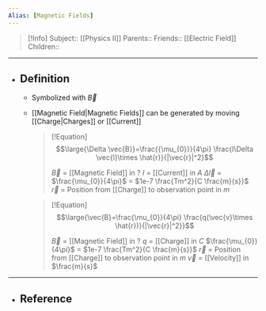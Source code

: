 ```yaml
---
Alias: [Magnetic Fields]
---
```

> [!Info]
> Subject:: [[Physics II]]
> Parents:: 
> Friends:: [[Electric Field]]
> Children:: 
---
- ## Definition
	- Symbolized with $\vec{B}$
	- [[Magnetic Field|Magnetic Fields]] can be generated by moving [[Charge|Charges]] or [[Current]]
	  > [!Equation]
	  > $$\large{\Delta \vec{B}}=\frac{{\mu_{0}}}{4\pi} \frac{I\Delta \vec{l}\times \hat{r}}{|\vec{r}|^2}$$
	  > 
	  > $\vec{B}$ = [[Magnetic Field]] in $?$
	  > $I$ = [[Current]] in $A$
	  > $\Delta \vec{l}$ = 
	  > $\frac{\mu_{0}}{4\pi}$ = $1e-7 \frac{Tm^2}{C \frac{m}{s}}$
	  > $\vec{r}$ = Position from [[Charge]] to observation point in $m$
	  
      > [!Equation]
	  > $$\large{\vec{B}=\frac{\mu_{0}}{4\pi} \frac{q(\vec{v}\times \hat{r})}{|\vec{r}|^2}}$$
	  > 
	  > $\vec{B}$ = [[Magnetic Field]] in $?$
	  > $q$ = [[Charge]] in $C$
	  > $\frac{\mu_{0}}{4\pi}$ = $1e-7 \frac{Tm^2}{C \frac{m}{s}}$
	  > $\vec{r}$ = Position from [[Charge]] to observation point in $m$
	  > $\vec{v}$ = [[Velocity]] in $\frac{m}{s}$
---
- ## Reference